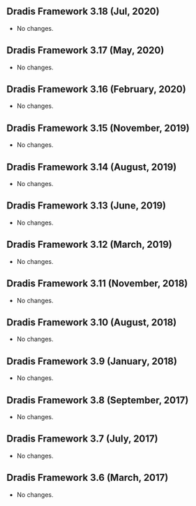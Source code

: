 ## Dradis Framework 3.18 (Jul, 2020) ##

*   No changes.


## Dradis Framework 3.17 (May, 2020) ##

*   No changes.


## Dradis Framework 3.16 (February, 2020) ##

*   No changes.


## Dradis Framework 3.15 (November, 2019) ##

*   No changes.


## Dradis Framework 3.14 (August, 2019) ##

*   No changes.


## Dradis Framework 3.13 (June, 2019) ##

*   No changes.


## Dradis Framework 3.12 (March, 2019) ##

*   No changes.


## Dradis Framework 3.11 (November, 2018) ##

*   No changes.


## Dradis Framework 3.10 (August, 2018) ##

*   No changes.


## Dradis Framework 3.9 (January, 2018) ##

*   No changes.


## Dradis Framework 3.8 (September, 2017) ##

*   No changes.


## Dradis Framework 3.7 (July, 2017) ##

*   No changes.


## Dradis Framework 3.6 (March, 2017) ##

*   No changes.
